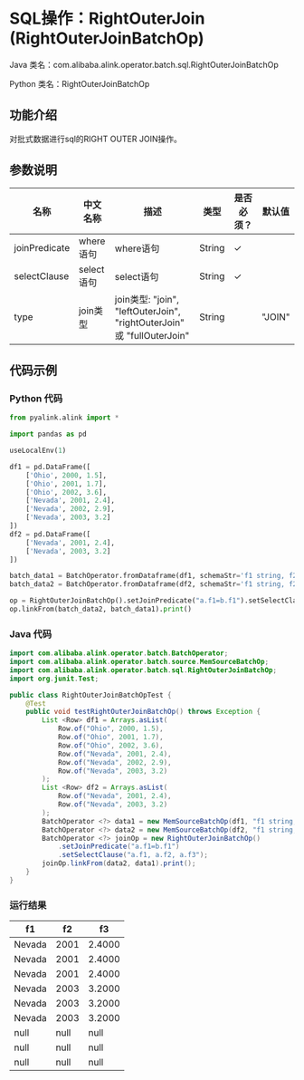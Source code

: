 # SQL操作：RightOuterJoin (RightOuterJoinBatchOp)
Java 类名：com.alibaba.alink.operator.batch.sql.RightOuterJoinBatchOp

Python 类名：RightOuterJoinBatchOp


## 功能介绍
对批式数据进行sql的RIGHT OUTER JOIN操作。

## 参数说明

| 名称 | 中文名称 | 描述 | 类型 | 是否必须？ | 默认值 |
| --- | --- | --- | --- | --- | --- |
| joinPredicate | where语句 | where语句 | String | ✓ |  |
| selectClause | select语句 | select语句 | String | ✓ |  |
| type | join类型 | join类型: "join", "leftOuterJoin", "rightOuterJoin" 或 "fullOuterJoin" | String |  | "JOIN" |


## 代码示例
### Python 代码
```python
from pyalink.alink import *

import pandas as pd

useLocalEnv(1)

df1 = pd.DataFrame([
    ['Ohio', 2000, 1.5],
    ['Ohio', 2001, 1.7],
    ['Ohio', 2002, 3.6],
    ['Nevada', 2001, 2.4],
    ['Nevada', 2002, 2.9],
    ['Nevada', 2003, 3.2]
])
df2 = pd.DataFrame([
    ['Nevada', 2001, 2.4],
    ['Nevada', 2003, 3.2]
])

batch_data1 = BatchOperator.fromDataframe(df1, schemaStr='f1 string, f2 bigint, f3 double')
batch_data2 = BatchOperator.fromDataframe(df2, schemaStr='f1 string, f2 bigint, f3 double')

op = RightOuterJoinBatchOp().setJoinPredicate("a.f1=b.f1").setSelectClause("a.f1, a.f2, a.f3")
op.linkFrom(batch_data2, batch_data1).print()
```

### Java 代码
```java
import com.alibaba.alink.operator.batch.BatchOperator;
import com.alibaba.alink.operator.batch.source.MemSourceBatchOp;
import com.alibaba.alink.operator.batch.sql.RightOuterJoinBatchOp;
import org.junit.Test;

public class RightOuterJoinBatchOpTest {
    @Test
	public void testRightOuterJoinBatchOp() throws Exception {
        List <Row> df1 = Arrays.asList(
    	    Row.of("Ohio", 2000, 1.5),
    		Row.of("Ohio", 2001, 1.7),
    		Row.of("Ohio", 2002, 3.6),
    		Row.of("Nevada", 2001, 2.4),
    		Row.of("Nevada", 2002, 2.9),
    		Row.of("Nevada", 2003, 3.2)
    	);
    	List <Row> df2 = Arrays.asList(
    		Row.of("Nevada", 2001, 2.4),
    		Row.of("Nevada", 2003, 3.2)
    	);
    	BatchOperator <?> data1 = new MemSourceBatchOp(df1, "f1 string, f2 int, f3 double");
    	BatchOperator <?> data2 = new MemSourceBatchOp(df2, "f1 string, f2 int, f3 double");
    	BatchOperator <?> joinOp = new RightOuterJoinBatchOp()
    		.setJoinPredicate("a.f1=b.f1")
    		.setSelectClause("a.f1, a.f2, a.f3");
    	joinOp.linkFrom(data2, data1).print();
    }
}
```

### 运行结果
f1|f2|f3
---|---|---
Nevada|2001|2.4000
Nevada|2001|2.4000
Nevada|2001|2.4000
Nevada|2003|3.2000
Nevada|2003|3.2000
Nevada|2003|3.2000
null|null|null
null|null|null
null|null|null
